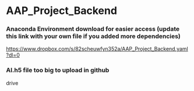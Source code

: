 # AAP_Project_Backend

### Anaconda Environment download for easier access (update this link with your own file if you added more dependencies)
https://www.dropbox.com/s/82scheuwfyn352a/AAP_Project_Backend.yaml?dl=0

### AI.h5 file too big to upload in github
drive 